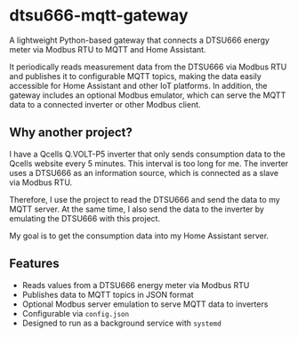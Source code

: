 # dtsu666-mqtt-gateway
A lightweight Python-based gateway that connects a DTSU666 energy meter via Modbus RTU to MQTT and Home Assistant.

It periodically reads measurement data from the DTSU666 via Modbus RTU and publishes it to configurable MQTT topics, making the data easily accessible for Home Assistant and other IoT platforms.
In addition, the gateway includes an optional Modbus emulator, which can serve the MQTT data to a connected inverter or other Modbus client.

## Why another project?
I have a Qcells Q.VOLT-P5 inverter that only sends consumption data to the Qcells website every 5 minutes. This interval is too long for me. The inverter uses a DTSU666 as an information source, which is connected as a slave via Modbus RTU.

Therefore, I use the project to read the DTSU666 and send the data to my MQTT server. At the same time, I also send the data to the inverter by emulating the DTSU666 with this project.

My goal is to get the consumption data into my Home Assistant server.

## Features
- Reads values from a DTSU666 energy meter via Modbus RTU
- Publishes data to MQTT topics in JSON format
- Optional Modbus server emulation to serve MQTT data to inverters
- Configurable via `config.json`
- Designed to run as a background service with `systemd`